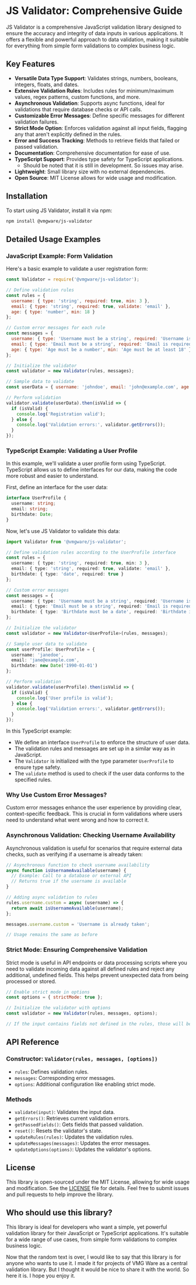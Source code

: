 # JS Validator: Comprehensive Guide

JS Validator is a comprehensive JavaScript validation library designed to ensure the accuracy and integrity of data inputs in various applications. It offers a flexible and powerful approach to data validation, making it suitable for everything from simple form validations to complex business logic.

## Key Features

- **Versatile Data Type Support**: Validates strings, numbers, booleans, integers, floats, and dates.
- **Extensive Validation Rules**: Includes rules for minimum/maximum values, regex patterns, custom functions, and more.
- **Asynchronous Validation**: Supports async functions, ideal for validations that require database checks or API calls.
- **Customizable Error Messages**: Define specific messages for different validation failures.
- **Strict Mode Option**: Enforces validation against all input fields, flagging any that aren't explicitly defined in the rules.
- **Error and Success Tracking**: Methods to retrieve fields that failed or passed validation.
- **Documentation**: Comprehensive documentation for ease of use.
- **TypeScript Support**: Provides type safety for TypeScript applications.
  - Should be noted that it is still in development. So issues may arise.
- **Lightweight**: Small library size with no external dependencies.
- **Open Source**: MIT License allows for wide usage and modification.

## Installation

To start using JS Validator, install it via npm:

```bash
npm install @vmgware/js-validator
```

## Detailed Usage Examples

### JavaScript Example: Form Validation

Here's a basic example to validate a user registration form:

```javascript
const Validator = require('@vmgware/js-validator');

// Define validation rules
const rules = {
  username: { type: 'string', required: true, min: 3 },
  email: { type: 'string', required: true, validate: 'email' },
  age: { type: 'number', min: 18 }
};

// Custom error messages for each rule
const messages = {
  username: { type: 'Username must be a string', required: 'Username is required', min: 'Username must be at least 3 characters' },
  email: { type: 'Email must be a string', required: 'Email is required', validate: 'Invalid email format' },
  age: { type: 'Age must be a number', min: 'Age must be at least 18' }
};

// Initialize the validator
const validator = new Validator(rules, messages);

// Sample data to validate
const userData = { username: 'johndoe', email: 'john@example.com', age: 20 };

// Perform validation
validator.validate(userData).then(isValid => {
  if (isValid) {
    console.log('Registration valid');
  } else {
    console.log('Validation errors:', validator.getErrors());
  }
});
```

### TypeScript Example: Validating a User Profile

In this example, we'll validate a user profile form using TypeScript. TypeScript allows us to define interfaces for our data, making the code more robust and easier to understand.

First, define an interface for the user data:

```typescript
interface UserProfile {
  username: string;
  email: string;
  birthdate: Date;
}
```

Now, let's use JS Validator to validate this data:

```typescript
import Validator from '@vmgware/js-validator';

// Define validation rules according to the UserProfile interface
const rules = {
  username: { type: 'string', required: true, min: 3 },
  email: { type: 'string', required: true, validate: 'email' },
  birthdate: { type: 'date', required: true }
};

// Custom error messages
const messages = {
  username: { type: 'Username must be a string', required: 'Username is required', min: 'Username must be at least 3 characters' },
  email: { type: 'Email must be a string', required: 'Email is required', validate: 'Invalid email format' },
  birthdate: { type: 'Birthdate must be a date', required: 'Birthdate is required' }
};

// Initialize the validator
const validator = new Validator<UserProfile>(rules, messages);

// Sample user data to validate
const userProfile: UserProfile = {
  username: 'janedoe',
  email: 'jane@example.com',
  birthdate: new Date('1990-01-01')
};

// Perform validation
validator.validate(userProfile).then(isValid => {
  if (isValid) {
    console.log('User profile is valid');
  } else {
    console.log('Validation errors:', validator.getErrors());
  }
});
```

In this TypeScript example:

- We define an interface `UserProfile` to enforce the structure of user data.
- The validation rules and messages are set up in a similar way as in JavaScript.
- The `Validator` is initialized with the type parameter `UserProfile` to ensure type safety.
- The `validate` method is used to check if the user data conforms to the specified rules.

### Why Use Custom Error Messages?

Custom error messages enhance the user experience by providing clear, context-specific feedback. This is crucial in form validations where users need to understand what went wrong and how to correct it.

### Asynchronous Validation: Checking Username Availability

Asynchronous validation is useful for scenarios that require external data checks, such as verifying if a username is already taken:

```javascript
// Asynchronous function to check username availability
async function isUsernameAvailable(username) {
  // Example: Call to a database or external API
  // Returns true if the username is available
}

// Adding async validation to rules
rules.username.custom = async (username) => {
  return await isUsernameAvailable(username);
};

messages.username.custom = 'Username is already taken';

// Usage remains the same as before
```

### Strict Mode: Ensuring Comprehensive Validation

Strict mode is useful in API endpoints or data processing scripts where you need to validate incoming data against all defined rules and reject any additional, undefined fields. This helps prevent unexpected data from being processed or stored.

```javascript
// Enable strict mode in options
const options = { strictMode: true };

// Initialize the validator with options
const validator = new Validator(rules, messages, options);

// If the input contains fields not defined in the rules, those will be flagged as errors
```

## API Reference

### Constructor: `Validator(rules, messages, [options])`

- `rules`: Defines validation rules.
- `messages`: Corresponding error messages.
- `options`: Additional configuration like enabling strict mode.

### Methods

- `validate(input)`: Validates the input data.
- `getErrors()`: Retrieves current validation errors.
- `getPassedFields()`: Gets fields that passed validation.
- `reset()`: Resets the validator's state.
- `updateRules(rules)`: Updates the validation rules.
- `updateMessages(messages)`: Updates the error messages.
- `updateOptions(options)`: Updates the validator's options.

## License

This library is open-sourced under the MIT License, allowing for wide usage and modification. See the [LICENSE](LICENSE) file for details. Feel free to submit issues and pull requests to help improve the library.

## Who should use this library?

This library is ideal for developers who want a simple, yet powerful validation library for their JavaScript or TypeScript applications. It's suitable for a wide range of use cases, from simple form validations to complex business logic.

Now that the random text is over, I would like to say that this library is for anyone who wants to use it. I made it for projects of VMG Ware as a central validation library. But I thought it would be nice to share it with the world. So here it is. I hope you enjoy it.
